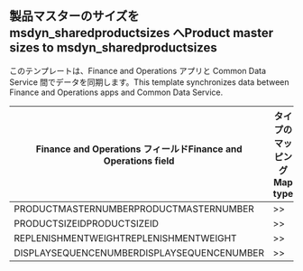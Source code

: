 ## <a name="product-master-sizes-to-msdyn_sharedproductsizes"></a><span data-ttu-id="2c884-101">製品マスターのサイズを msdyn_sharedproductsizes へ</span><span class="sxs-lookup"><span data-stu-id="2c884-101">Product master sizes to msdyn_sharedproductsizes</span></span>

<span data-ttu-id="2c884-102">このテンプレートは、Finance and Operations アプリと Common Data Service 間でデータを同期します。</span><span class="sxs-lookup"><span data-stu-id="2c884-102">This template synchronizes data between Finance and Operations apps and Common Data Service.</span></span>

<span data-ttu-id="2c884-103">Finance and Operations フィールド</span><span class="sxs-lookup"><span data-stu-id="2c884-103">Finance and Operations field</span></span> | <span data-ttu-id="2c884-104">タイプのマッピング</span><span class="sxs-lookup"><span data-stu-id="2c884-104">Map type</span></span> | <span data-ttu-id="2c884-105">その他の Dynamics 365 フィールド</span><span class="sxs-lookup"><span data-stu-id="2c884-105">Other Dynamics 365 field</span></span> | <span data-ttu-id="2c884-106">既定値</span><span class="sxs-lookup"><span data-stu-id="2c884-106">Default value</span></span>
---|---|---|---
<span data-ttu-id="2c884-107">PRODUCTMASTERNUMBER</span><span class="sxs-lookup"><span data-stu-id="2c884-107">PRODUCTMASTERNUMBER</span></span> | >> | <span data-ttu-id="2c884-108">msdyn_globalproduct.msdyn_productnumber</span><span class="sxs-lookup"><span data-stu-id="2c884-108">msdyn_globalproduct.msdyn_productnumber</span></span> | 
<span data-ttu-id="2c884-109">PRODUCTSIZEID</span><span class="sxs-lookup"><span data-stu-id="2c884-109">PRODUCTSIZEID</span></span> | >> | <span data-ttu-id="2c884-110">msdyn_productsize.msdyn_productsize</span><span class="sxs-lookup"><span data-stu-id="2c884-110">msdyn_productsize.msdyn_productsize</span></span> | 
<span data-ttu-id="2c884-111">REPLENISHMENTWEIGHT</span><span class="sxs-lookup"><span data-stu-id="2c884-111">REPLENISHMENTWEIGHT</span></span> | >> | <span data-ttu-id="2c884-112">msdyn_replenishmentweight</span><span class="sxs-lookup"><span data-stu-id="2c884-112">msdyn_replenishmentweight</span></span> | 
<span data-ttu-id="2c884-113">DISPLAYSEQUENCENUMBER</span><span class="sxs-lookup"><span data-stu-id="2c884-113">DISPLAYSEQUENCENUMBER</span></span> | >> | <span data-ttu-id="2c884-114">msdyn_displaysequencenumber</span><span class="sxs-lookup"><span data-stu-id="2c884-114">msdyn_displaysequencenumber</span></span> | 
